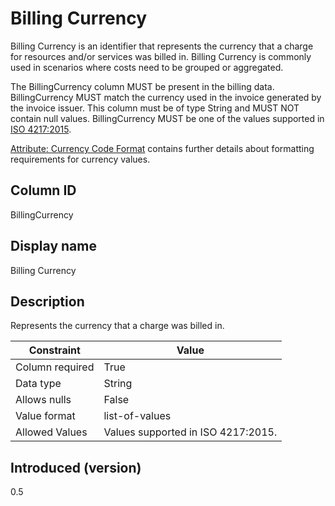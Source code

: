 # Billing Currency

Billing Currency is an identifier that represents the currency that a charge for resources and/or services was billed in. Billing Currency is commonly used in scenarios where costs need to be grouped or aggregated.

The BillingCurrency column MUST be present in the billing data. BillingCurrency MUST match the currency used in the invoice generated by the invoice issuer. This column must be of type String and MUST NOT contain null values. BillingCurrency MUST be one of the values supported in [ISO 4217:2015](https://www.iso.org/standard/64758.html).

[Attribute: Currency Code Format](link) contains further details about formatting requirements for currency values.

## Column ID

BillingCurrency

## Display name

Billing Currency


## Description

Represents the currency that a charge was billed in.

| Constraint      | Value                               |
|-----------------|-------------------------------------|
| Column required | True                                |
| Data type       | String                              |
| Allows nulls    | False                               |
| Value format    | list-of-values                      |
| Allowed Values  | Values supported in  ISO 4217:2015. |

## Introduced (version)

0.5
